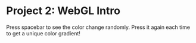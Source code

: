 # Project 2: WebGL Intro

Press spacebar to see the color change randomly. Press it again each time to get a unique color gradient!